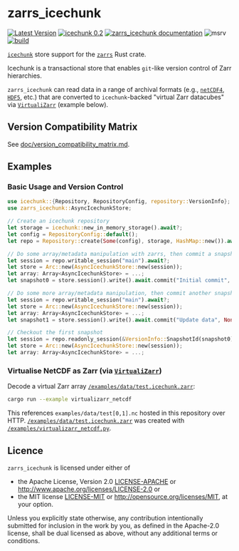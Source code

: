# zarrs_icechunk

[![Latest Version](https://img.shields.io/crates/v/zarrs_icechunk.svg)](https://crates.io/crates/zarrs_icechunk)
[![icechunk 0.2](https://img.shields.io/badge/icechunk-0.2-blue)](https://crates.io/crates/icechunk)
[![zarrs_icechunk documentation](https://docs.rs/zarrs_icechunk/badge.svg)](https://docs.rs/zarrs_icechunk)
![msrv](https://img.shields.io/crates/msrv/zarrs_icechunk)
[![build](https://github.com/LDeakin/zarrs_icechunk/actions/workflows/ci.yml/badge.svg)](https://github.com/LDeakin/zarrs_icechunk/actions/workflows/ci.yml)

[`icechunk`](https://crates.io/crates/icechunk) store support for the [`zarrs`](https://crates.io/crates/zarrs) Rust crate.

Icechunk is a transactional store that enables `git`-like version control of Zarr hierarchies.

`zarrs_icechunk` can read data in a range of archival formats (e.g., [`netCDF4`](https://www.unidata.ucar.edu/software/netcdf/), [`HDF5`](https://www.hdfgroup.org/solutions/hdf5/), etc.) that are converted to `icechunk`-backed "virtual Zarr datacubes" via [`VirtualiZarr`](https://github.com/zarr-developers/VirtualiZarr) (example below).

## Version Compatibility Matrix
See [doc/version_compatibility_matrix.md](./doc/version_compatibility_matrix.md).

## Examples
### Basic Usage and Version Control
```rust
use icechunk::{Repository, RepositoryConfig, repository::VersionInfo};
use zarrs_icechunk::AsyncIcechunkStore;

// Create an icechunk repository
let storage = icechunk::new_in_memory_storage().await?;
let config = RepositoryConfig::default();
let repo = Repository::create(Some(config), storage, HashMap::new()).await?;

// Do some array/metadata manipulation with zarrs, then commit a snapshot
let session = repo.writable_session("main").await?;
let store = Arc::new(AsyncIcechunkStore::new(session));
let array: Array<AsyncIcechunkStore> = ...;
let snapshot0 = store.session().write().await.commit("Initial commit", None).await?;

// Do some more array/metadata manipulation, then commit another snapshot
let session = repo.writable_session("main").await?;
let store = Arc::new(AsyncIcechunkStore::new(session));
let array: Array<AsyncIcechunkStore> = ...;
let snapshot1 = store.session().write().await.commit("Update data", None).await?;

// Checkout the first snapshot
let session = repo.readonly_session(&VersionInfo::SnapshotId(snapshot0)).await?;
let store = Arc::new(AsyncIcechunkStore::new(session));
let array: Array<AsyncIcechunkStore> = ...;
```

### Virtualise NetCDF as Zarr (via [`VirtualiZarr`](https://github.com/zarr-developers/VirtualiZarr))
Decode a virtual Zarr array [`/examples/data/test.icechunk.zarr`]:
```bash
cargo run --example virtualizarr_netcdf
```
This references `examples/data/test[0,1].nc` hosted in this repository over HTTP.
[`/examples/data/test.icechunk.zarr`] was created with [`/examples/virtualizarr_netcdf.py`](./examples/virtualizarr_netcdf.py).

## Licence
`zarrs_icechunk` is licensed under either of
 - the Apache License, Version 2.0 [LICENSE-APACHE](./LICENCE-APACHE) or <http://www.apache.org/licenses/LICENSE-2.0> or
 - the MIT license [LICENSE-MIT](./LICENCE-MIT) or <http://opensource.org/licenses/MIT>, at your option.

Unless you explicitly state otherwise, any contribution intentionally submitted for inclusion in the work by you, as defined in the Apache-2.0 license, shall be dual licensed as above, without any additional terms or conditions.


[`/examples/data/test.icechunk.zarr`]: ./examples/data/test.icechunk.zarr